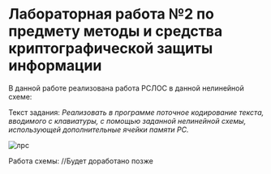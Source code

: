 # Лабораторная работа №2 по предмету методы и средства криптографической защиты информации

В данной работе реализована работа РСЛОС в данной нелинейной схеме:

Текст задания: 
*Реализовать в программе поточное кодирование текста, вводимого с клавиатуры, с помощью заданной нелинейной схемы, использующей дополнительные ячейки памяти РС.*

![лрс](https://github.com/user-attachments/assets/c54ba80e-dadc-4d6a-825b-ad979013946d)

Работа схемы:
//Будет доработано позже

